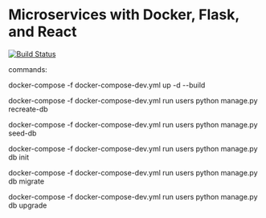 # Microservices with Docker, Flask, and React
[![Build Status](https://travis-ci.org/yadra/testdriven-app.svg?branch=main)](https://travis-ci.org/yadra/testdriven-app)


commands:

 docker-compose -f docker-compose-dev.yml up -d --build 
 
 docker-compose -f docker-compose-dev.yml run users python manage.py recreate-db
  
 docker-compose -f docker-compose-dev.yml run users python manage.py seed-db
 
 docker-compose -f docker-compose-dev.yml run users python manage.py db init
 
 docker-compose -f docker-compose-dev.yml run users python manage.py db migrate
 
 docker-compose -f docker-compose-dev.yml run users python manage.py db upgrade